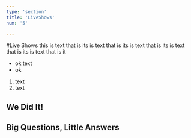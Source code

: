 ```yaml
---
type: 'section'
title: 'LiveShows'
num: '5'

---
```

#Live Shows
this is text that is its is text that is its is text that is its is text that is its is text that is it
* ok text
* ok
1. text
2. text



## We Did It!





## Big Questions, Little Answers
